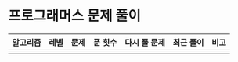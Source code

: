 # 프로그래머스 문제 풀이

| 알고리즘 |  레벨   | 문제 | 푼 횟수 | 다시 풀 문제 | 최근 풀이 | 비고 |
|:-----------------:|:-----:|:--------------------------------------|:----:|:-------:|:--------:|:---|
|                   |       |                                       |      |         |          |    |
